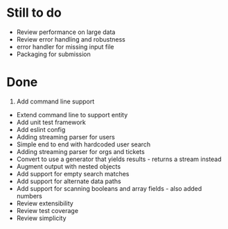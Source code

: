 # Still to do

 * Review performance on large data
 * Review error handling and robustness
  * error handler for missing input file
 * Packaging for submission

# Done

 1. Add command line support
 * Extend command line to support entity
 * Add unit test framework
 * Add eslint config
 * Adding streaming parser for users
 * Simple end to end with hardcoded user search
 * Adding streaming parser for orgs and tickets
 * Convert to use a generator that yields results - returns a stream instead
 * Augment output with nested objects
 * Add support for empty search matches
 * Add support for alternate data paths
 * Add support for scanning booleans and array fields - also added numbers
 * Review extensibility
 * Review test coverage
 * Review simplicity
